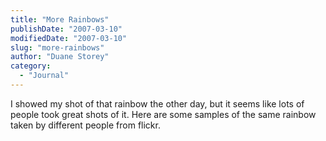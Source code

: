 ```yaml
---
title: "More Rainbows"
publishDate: "2007-03-10"
modifiedDate: "2007-03-10"
slug: "more-rainbows"
author: "Duane Storey"
category:
  - "Journal"
---
```


I showed my shot of that rainbow the other day, but it seems like lots of people took great shots of it. Here are some samples of the same rainbow taken by different people from flickr.
